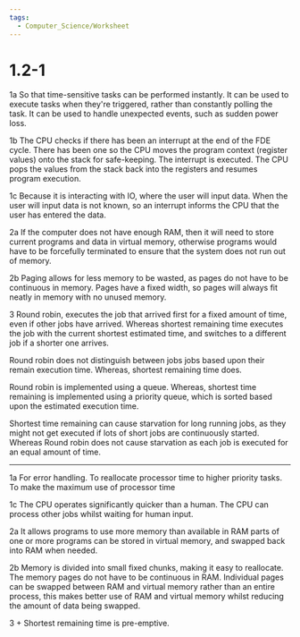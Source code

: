 ```yaml
---
tags:
  - Computer_Science/Worksheet
---
```

# 1.2-1
1a
So that time-sensitive tasks can be performed instantly.
It can be used to execute tasks when they're triggered, rather than constantly polling the task.
It can be used to handle unexpected events, such as sudden power loss.

1b
The CPU checks if there has been an interrupt at the end of the FDE cycle.
There has been one so the CPU moves the program context (register values) onto the stack for safe-keeping.
The interrupt is executed.
The CPU pops the values from the stack back into the registers and resumes program execution.

1c
Because it is interacting with IO, where the user will input data. When the user will input data is not known, so an interrupt informs the CPU that the user has entered the data.

2a
If the computer does not have enough RAM, then it will need to store current programs and data in virtual memory, otherwise programs would have to be forcefully terminated to ensure that the system does not run out of memory.

2b
Paging allows for less memory to be wasted, as pages do not have to be continuous in memory.
Pages have a fixed width, so pages will always fit neatly in memory with no unused memory.

3
Round robin, executes the job that arrived first for a fixed amount of time, even if other jobs have arrived. Whereas shortest remaining time executes the job with the current shortest estimated time, and switches to a different job if a shorter one arrives.

Round robin does not distinguish between jobs jobs based upon their remain execution time. Whereas, shortest remaining time does.

Round robin is implemented using a queue. Whereas, shortest time remaining is implemented using a priority queue, which is sorted based upon the estimated execution time.

Shortest time remaining can cause starvation for long running jobs, as they might not get executed if lots of short jobs are continuously started. Whereas Round robin does not cause starvation as each job is executed for an equal amount of time.

---

1a
For error handling.
To reallocate processor time to higher priority tasks.
To make the maximum use of processor time

1c
The CPU operates significantly quicker than a human.
The CPU can process other jobs whilst waiting for human input.

2a
It allows programs to use more memory than available in RAM
parts of one or more programs can be stored in virtual memory, and swapped back into RAM when needed.

2b
Memory is divided into small fixed chunks, making it easy to reallocate.
The memory pages do not have to be continuous in RAM.
Individual pages can be swapped between RAM and virtual memory rather than an entire process, this makes better use of RAM and virtual memory whilst reducing the amount of data being swapped.

3
\+ Shortest remaining time is pre-emptive.
